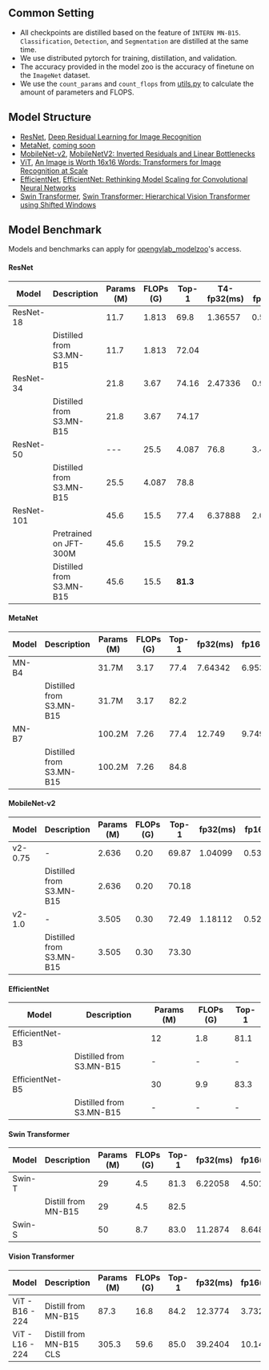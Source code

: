 ## Common Setting 

* All checkpoints are distilled based on the feature of `INTERN MN-B15`. `Classification`, `Detection`, and `Segmentation` are distilled at the same time. 
* We use distributed pytorch for training, distillation, and validation. 
* The accuracy provided in the model zoo is the accuracy of finetune on the `ImageNet` dataset. 
* We use the `count_params` and `count_flops` from [utils.py](#TBD) to calculate the amount of parameters and FLOPS. 

## Model Structure

* [ResNet](#resnet), [Deep Residual Learning for Image Recognition](https://arxiv.org/abs/1512.03385)
* [MetaNet](#metanet), [coming soon](####metanet)
* [MobileNet-v2](#mobilenet-v2), [MobileNetV2: Inverted Residuals and Linear Bottlenecks](https://arxiv.org/abs/1801.04381)
* [ViT](#Vision_Transformer), [An Image is Worth 16x16 Words: Transformers for Image Recognition at Scale](https://arxiv.org/abs/2010.11929)
* [EfficientNet](#EfficientNet), [EfficientNet: Rethinking Model Scaling for Convolutional Neural Networks](https://arxiv.org/pdf/1905.11946.pdf)
* [Swin Transformer](#Swin_Transformer), [Swin Transformer: Hierarchical Vision Transformer using Shifted Windows](https://arxiv.org/abs/2103.14030)

## Model Benchmark

Models and  benchmarks can apply for [opengvlab_modelzoo](#TBD)'s access. 

#### ResNet

| Model         | Description | Params (M)    | FLOPs (G)     | Top-1         | T4-fp32(ms) | T4-fp16(ms) | T4-int8(ms) |
| ---           | ---                             | ---           | ---           | ---           | ---           | ---           | ---           |
| ResNet-18     |      | 11.7          | 1.813         | 69.8        | 1.36557 | 0.548359 | 0.392792 |
|               | Distilled from S3.MN-B15  | 11.7          | 1.813         | 72.04        |         |         |         |
| ResNet-34 |   | 21.8 | 3.67 | 74.16 | 2.47336 | 0.959072 | 0.714086 |
|  | Distilled from S3.MN-B15  | 21.8 | 3.67 | 74.17 |  |  |  |
| ResNet-50     |      | --- | 25.5          | 4.087         | 76.8        | 3.47636 | 1.12056 | 0.856407 |
|               | Distilled from S3.MN-B15  | 25.5          | 4.087         | 78.8      |       |       |       |
| ResNet-101    |     | 45.6   | 15.5             | 77.4          | 6.37888 | 2.04407   | 1.61156 |
|               | Pretrained on JFT-300M  | 45.6   | 15.5             | 79.2           |            |            |            |
|               | Distilled from S3.MN-B15  | 45.6   | 15.5             | **81.3**           |            |            |            |

#### MetaNet

| Model         | Description              | Params (M)    | FLOPs (G)     | Top-1         | fp32(ms) | fp16(ms) | int8(ms) |
| ---           | ---                      | ---           | ---           | ---           | ---           | ---           | ---           |
| MN-B4         |            | 31.7M   | 3.17              | 77.4          | 7.64342 | 6.95379 | 6.49423 |
|               | Distilled from S3.MN-B15       | 31.7M   | 3.17              | 82.2          |           |           |           |
| MN-B7         |  | 100.2M   | 7.26             | 77.4             | 12.749 | 9.74931 | 11.7695 |
|               | Distilled from S3.MN-B15  | 100.2M   | 7.26             | 84.8           |            |            |            |


#### MobileNet-v2

| Model         | Description                 | Params (M)    | FLOPs (G)     | Top-1         | fp32(ms) | fp16(ms) | int8(ms) |
| ---           | ---                       | ---           | ---           | ---           | ---           | ---           | ---           |
| v2-0.75       | -                          | 2.636         | 0.20             | 69.87             | 1.04099 | 0.533396 | 0.546905 |
|     | Distilled from S3.MN-B15  | 2.636         | 0.20             | 70.18             |              |              |              |
| v2-1.0        | -                        | 3.505         | 0.30             | 72.49             | 1.18112 | 0.527927 | 0.554944 |
|     | Distilled from S3.MN-B15  | 3.505         | 0.30             | 73.30             |              |              |              |

<!-- | v2-2.0        | -                         | -             | 11.258        | 1.14             | 77.53             | -->

#### EfficientNet

| Model         | Description| Params (M)    | FLOPs (G)     | Top-1         |
| ---           | ---                        | ---           | ---           | ---           |
|EfficientNet-B3|        | 12            | 1.8           | 81.1          |
|| Distilled from S3.MN-B15  | -| - | -|
|EfficientNet-B5|        | 30            | 9.9           | 83.3          |
| | Distilled from S3.MN-B15  | -| - | -|


#### Swin Transformer

| Model         | Description| Params (M)    | FLOPs (G)     | Top-1         | fp32(ms) | fp16(ms) | int8(ms) |
| ---           | ---| ---           | ---           | ---           | ---           | ---           | ---           |
| Swin-T        |        | 29            | 4.5           | 81.3          | 6.22058   | 4.50134   | 6.13369 |
|        |  Distill from MN-B15      | 29            | 4.5           | 82.5          |   |  |  |
| Swin-S        |        | 50            | 8.7           | 83.0          | 11.2874   | 8.64826   | 11.2874 |


#### Vision Transformer

| Model         | Description   | Params (M)    | FLOPs (G)     | Top-1         | fp32(ms) | fp16(ms) | int8(ms) |
| ---           | ---    | ---           | ---           | ---           | ---           | ---           | ---           |
| ViT - B16 - 224 | Distill from MN-B15 |87.3|16.8|84.2|12.3774|3.73284|12.2015|
| ViT - L16 - 224 | Distill from MN-B15 CLS |305.3|59.6| 85.0 |39.2404|10.1443|39.4375|